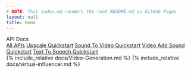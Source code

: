 ```yaml
---
# NOTE: This index.md renders the root README.md on GitHub Pages
layout: null
title: Home
---
```


<link rel="stylesheet" href="assets/site.css" />

<div class="layout">
  <aside class="sidebar">
    <div class="brand">API Docs</div>
    <nav class="nav">
      <a class="active" href="./">All APIs</a>
      <a href="./upscale">Upscale Quickstart</a>
      <a href="./sound-to-video-quickstart">Sound To Video Quickstart</a>
      <a href="./video-add-sound-quickstart">Video Add Sound Quickstart</a>
      <a href="./text-to-speech-quickstart">Text To Speech Quickstart</a>
    </nav>
  </aside>
  <main markdown="1" class="content">
  {% include_relative docs/Video-Generation.md %}
  {% include_relative docs/virtual-influencer.md %}

  </main>
</div>
